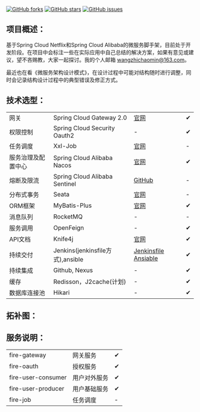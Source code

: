 [![GitHub forks](https://img.shields.io/github/forks/beifei1/fire-cloud?style=flat-square)](https://github.com/beifei1/fire-cloud/network)    [![GitHub stars](https://img.shields.io/github/stars/beifei1/fire-cloud?style=flat-square)](https://github.com/beifei1/fire-cloud/stargazers)   [![GitHub issues](https://img.shields.io/github/issues/beifei1/fire-cloud?style=flat-square)](https://github.com/beifei1/fire-cloud/issues)



## 项目概述：

基于Spring Cloud Netflix和Spring Cloud Alibaba的微服务脚手架，目前处于开发阶段。在项目中会标注一些在实际应用中自己总结的解决方案，如果有意见或建议，望不吝赐教，大家一起探讨。我的个人邮箱 wangzhichaomin@163.com。

最近也在看《微服务架构设计模式》，在设计过程中可能对结构随时进行调整，同时会记录结构设计过程中的典型错误及修正方式。

## 技术选型：

|                    |                               |                               |   |
| ------------------ | ----------------------------- |---|---|
| 网关               | Spring Cloud Gateway 2.0      | [官网](https://spring.io/projects/spring-cloud-gateway) | ✔ |
| 权限控制           | Spring Cloud Security Oauth2  | - | ✔ |
| 任务调度           | Xxl-Job                       | [官网](https://www.xuxueli.com/xxl-job/) | - |
| 服务治理及配置中心 | Spring Cloud Alibaba Nacos    | [官网](https://nacos.io/en-us/) | ✔ |
| 熔断及限流         | Spring Cloud Alibaba Sentinel | [GitHub](https://github.com/alibaba/Sentinel) | - |
| 分布式事务         | Seata                         | [官网](https://github.com/seata/seata) | - |
| ORM框架      | MyBatis-Plus        | [官网](https://baomidou.com/) | ✔ |
| 消息队列           | RocketMQ                         | -                        | - |
| 服务调用           | OpenFeign                     | -                    | ✔ |
| API文档           | Knife4j                     | [官网](https://doc.xiaominfo.com/guide/useful.html) | ✔ |
| 持续交付       | Jenkins(jenkinsfile方式),ansible | [Jenkinsfile](https://github.com/beifei1/fire-cloud/blob/master/Jenkinsfile) [Ansiable](http://www.ansible.com.cn/docs/playbooks.html) | ✔ |
| 持续集成 | Github, Nexus | - | ✔ |
| 缓存           | Redisson，J2cache(计划)  | - | ✔|
| 数据库连接池 | Hikari | - | ✔ |

## 拓补图：


## 服务说明：

|                    |              |      |
| ------------------ | ------------ | ---- |
| fire-gateway       | 网关服务     | ✔    |
| fire-oauth         | 授权服务     | ✔    |
| fire-user-consumer | 用户对外服务 | ✔    |
| fire-user-producer | 用户基础服务 | ✔    |
| fire-job           | 任务调度     | -    |

